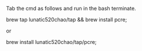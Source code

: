 Tab the cmd as follows and run in the bash terminate.

  brew tap lunatic520chao/tap && brew install pcre;
  
or

  brew install lunatic520chao/tap/pcre;
